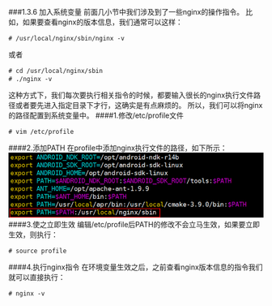 ###1.3.6 加入系统变量
前面几小节中我们涉及到了一些nginx的操作指令。
比如，如果要查看nginx的版本信息，我们通常可以这样：
```
# /usr/local/nginx/sbin/nginx -v
```
或者
```
# cd /usr/local/nginx/sbin
# ./nginx -v
```
这种方式下，我们每次要执行相关指令的时候，都要输入很长的nginx执行文件路径或者要先进入指定目录下才行，这确实是有点麻烦的。
所以，我们可以将nginx的路径配置到系统变量中。
####1.修改/etc/profile文件
```
# vim /etc/profile
```
####2.添加PATH
在profile中添加nginx执行文件的路径，如下所示：
![](/assets/微信截图_20180123142050.png)
####3.使之立即生效
编辑/etc/profile后PATH的修改不会立马生效，如果要立即生效，则执行：
```
# source profile
```
####4.执行nginx指令
在环境变量生效之后，之前查看nginx版本信息的指令我们就可以直接执行：
```
# nginx -v
```